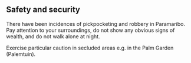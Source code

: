 ## Safety and security

There have been incidences of pickpocketing and robbery in Paramaribo. Pay attention to your surroundings, do not show any obvious signs of wealth, and do not walk alone at night.

Exercise particular caution in secluded areas e.g. in the Palm Garden (Palemtuin).